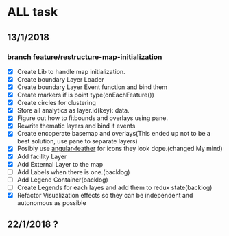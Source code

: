 # ALL task

## 13/1/2018

### branch feature/restructure-map-initialization

* [x] Create Lib to handle map initialization.
* [x] Create boundary Layer Loader
* [x] Create boundary Layer Event function and bind them
* [x] Create markers if is point type(onEachFeature())
* [x] Create circles for clustering
* [x] Store all analytics as layer.id(key): data.
* [x] Figure out how to fitbounds and overlays using pane.
* [x] Rewrite thematic layers and bind it events
* [x] Create encoperate basemap and overlays(This ended up not to be a best solution, use pane to separate layers)
* [x] Posibly use [angular-feather](https://github.com/michaelbazos/angular-feather) for icons they look dope.(changed My mind)
* [x] Add facility Layer
* [x] Add External Layer to the map
* [ ] Add Labels when there is one.(backlog)
* [ ] Add Legend Container(backlog)
* [ ] Create Legends for each layes and add them to redux state(backlog)
* [x] Refactor Visualization effects so they can be independent and autonomous as possible

## 22/1/2018 ?

